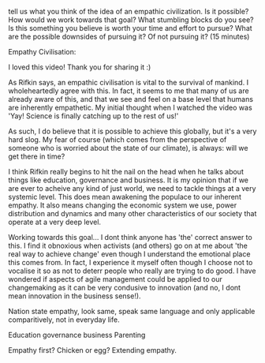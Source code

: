 
tell us what you think of the idea of an empathic civilization. Is it possible? How would we work 
towards that goal? What stumbling blocks do you see? Is this something you believe is worth your 
time and effort to pursue? What are the possible downsides of pursuing it? Of not pursuing it? (15 minutes)

Empathy Civilisation:

I loved this video! Thank you for sharing it :)

As Rifkin says, an empathic civilisation is vital to the survival of mankind. I wholeheartedly agree with 
this. In fact, it seems to me that many of us are already aware of this, and that we see and feel on a base level 
that humans are inherently empathetic. My initial thought when I watched the video was 'Yay! Science is finally 
catching up to the rest of us!'

As such, I do believe that it is possible to achieve this globally, but it's a very hard slog. My fear of course 
(which comes from the perspective of someone who is worried about the state of our climate), is always: will we 
get there in time?

I think Rifkin really begins to hit the nail on the head when he talks about things like education, governance and 
business. It is my opinion that if we are ever to acheive any kind of just world, we need to tackle things at a very
systemic level. This does mean awakening the populace to our inherent empathy. It also means changing the economic
system we use, power distribution and dynamics and many other characteristics of our society that operate at a very
deep level.

Working towards this goal... I dont think anyone has 'the' correct answer to this. I find it obnoxious when 
activists (and others) go on at me about 'the real way to achieve change' even though I understand the emotional 
place this comes from. In fact, I experience it myself often though I choose not to vocalise it so as not to deterr 
people who really are trying to do good. I have wondered if aspects of agile management could be applied to our 
changemaking as it can be very condusive to innovation (and no, I dont mean innovation in the business sense!). 

Nation state empathy, look same, speak same language and only applicable comparitively, not in everyday life.

Education
governance
business
Parenting

Empathy first? Chicken or egg?
Extending empathy.
